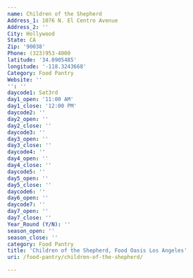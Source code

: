 ```yaml
---
name: Children of the Shepherd
Address_1: 1076 N. El Centro Avenue
Address_2: ''
City: Hollywood
State: CA
Zip: '90038'
Phone: (323)953-4000
latitude: '34.0905485'
longitude: '-118.3243668'
Category: Food Pantry
Website: ''
'': ''
daycode1: Sat3rd
day1_open: '11:00 AM'
day1_close: '12:00 PM'
daycode2: ''
day2_open: ''
day2_close: ''
daycode3: ''
day3_open: ''
day3_close: ''
daycode4: ''
day4_open: ''
day4_close: ''
daycode5: ''
day5_open: ''
day5_close: ''
daycode6: ''
day6_open: ''
daycode7: ''
day7_open: ''
day7_close: ''
Year_Round (Y/N): ''
season_open: ''
season_close: ''
category: Food Pantry
title: 'Children of the Shepherd, Food Oasis Los Angeles'
uri: /food-pantry/children-of-the-shepherd/

---
```


